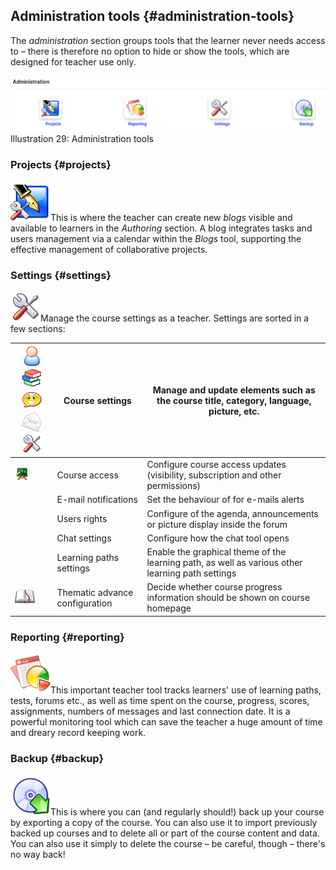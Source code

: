 ## Administration tools {#administration-tools}

The _administration_ section groups tools that the learner never needs access to – there is therefore no option to hide or show the tools, which are designed for teacher use only.

![](../assets/images31.png)Illustration 29: Administration tools

### Projects {#projects}

![](../assets/graphics107.png)This is where the teacher can create new _blogs_ visible and available to learners in the _Authoring_ section. A blog integrates tasks and users management via a calendar within the _Blogs_ tool, supporting the effective management of collaborative projects.

### Settings {#settings}

![](../assets/graphics108.png)Manage the course settings as a teacher. Settings are sorted in a few sections:

| ![](../assets/images282.png)![](../assets/images284.png)![](../assets/images283.png)![](../assets/images281.png)![](../assets/graphics109.png) | Course settings | Manage and update elements such as the course title, category, language, picture, etc. |
| --- | --- | --- |
| ![](../assets/graphics110.png) | Course access | Configure course access updates (visibility, subscription and other permissions) |
|  | E-mail notifications | Set the behaviour of for e-mails alerts |
|  | Users rights | Configure of the agenda, announcements or picture display inside the forum |
|  | Chat settings | Configure how the chat tool opens |
|  | Learning paths settings | Enable the graphical theme of the learning path, as well as various other learning path settings |
| ![](../assets/images285.png) | Thematic advance configuration | Decide whether course progress information should be shown on course homepage |

### Reporting {#reporting}

![](../assets/graphics113.png)This important teacher tool tracks learners&#039; use of learning paths, tests, forums etc., as well as time spent on the course, progress, scores, assignments, numbers of messages and last connection date. It is a powerful monitoring tool which can save the teacher a huge amount of time and dreary record keeping work.

### Backup {#backup}

![](../assets/graphics346.png)This is where you can (and regularly should!) back up your course by exporting a copy of the course. You can also use it to import previously backed up courses and to delete all or part of the course content and data. You can also use it simply to delete the course – be careful, though – there&#039;s no way back!